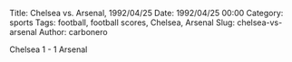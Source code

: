 Title: Chelsea vs. Arsenal, 1992/04/25
Date: 1992/04/25 00:00
Category: sports
Tags: football, football scores, Chelsea, Arsenal
Slug: chelsea-vs-arsenal
Author: carbonero


Chelsea 1 - 1 Arsenal
